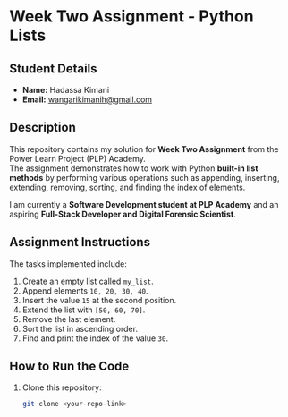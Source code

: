 # Week Two Assignment - Python Lists

## Student Details
- **Name:** Hadassa Kimani  
- **Email:** wangarikimanih@gmail.com  

## Description
This repository contains my solution for **Week Two Assignment** from the Power Learn Project (PLP) Academy.  
The assignment demonstrates how to work with Python **built-in list methods** by performing various operations such as appending, inserting, extending, removing, sorting, and finding the index of elements.  

I am currently a **Software Development student at PLP Academy** and an aspiring **Full-Stack Developer and Digital Forensic Scientist**.  

## Assignment Instructions
The tasks implemented include:
1. Create an empty list called `my_list`.
2. Append elements `10, 20, 30, 40`.
3. Insert the value `15` at the second position.
4. Extend the list with `[50, 60, 70]`.
5. Remove the last element.
6. Sort the list in ascending order.
7. Find and print the index of the value `30`.

## How to Run the Code
1. Clone this repository:
   ```bash
   git clone <your-repo-link>
